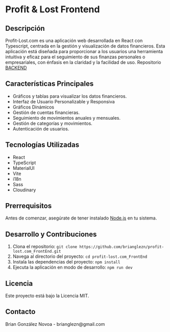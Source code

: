 <h1>Profit & Lost Frontend</h1>

<h2>Descripción</h2>
Profit-Lost.com es una aplicación web desarrollada en React con Typescript, centrada en la gestión y visualización de datos financieros. Esta aplicación está diseñada para proporcionar a los usuarios una herramienta intuitiva y eficaz para el seguimiento de sus finanzas personales o empresariales, con énfasis en la claridad y la facilidad de uso.
Repositorio <a href="https://github.com/brianglezn/profit-lost.com_BackEnd">BACKEND</a>

<h2>Características Principales</h2>
<ul>
  <li>Gráficos y tablas para visualizar los datos financieros.</li>
  <li>Interfaz de Usuario Personalizable y Responsiva</li>
  <li>Gráficos Dinámicos</li>
  <li>Gestión de cuentas financieras.</li>
  <li>Seguimiento de movimientos anuales y mensuales.</li>
  <li>Gestión de categorías y movimientos.</li>
  <li>Autenticación de usuarios.</li>
</ul>

<h2>Tecnologías Utilizadas</h2>
<ul>
  <li>React</li>
  <li>TypeScript</li>
  <li>MaterialUI</li>
  <li>Vite</li>
  <li>i18n</li>
  <li>Sass</li>
  <li>Cloudinary</li>
</ul>

<h2>Prerrequisitos</h2>
<p>Antes de comenzar, asegúrate de tener instalado <a href="https://nodejs.org/">Node.js</a> en tu sistema.</p>

<h2>Desarrollo y Contribuciones</h2>
<ol>
  <li>Clona el repositorio: <code>git clone https://github.com/brianglezn/profit-lost.com_FrontEnd.git</code></li>
  <li>Navega al directorio del proyecto: <code>cd profit-lost.com_FrontEnd</code></li>
  <li>Instala las dependencias del proyecto: <code>npm install</code></li>
  <li>Ejecuta la aplicación en modo de desarrollo: <code>npm run dev</code></li>
</ol>
   
<h2>Licencia</h2>
Este proyecto está bajo la Licencia MIT.

<h2>Contacto</h2>
Brian González Novoa - brianglezn@gmail.com
